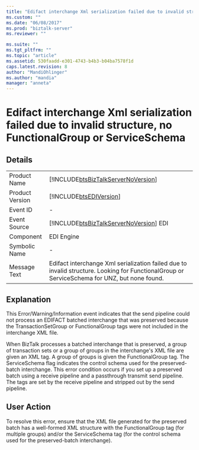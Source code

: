 ```yaml
---
title: "Edifact interchange Xml serialization failed due to invalid structure, no FunctionalGroup or ServiceSchema | Microsoft Docs"
ms.custom: ""
ms.date: "06/08/2017"
ms.prod: "biztalk-server"
ms.reviewer: ""

ms.suite: ""
ms.tgt_pltfrm: ""
ms.topic: "article"
ms.assetid: 530faadd-e301-4743-b4b3-b04ba7578f1d
caps.latest.revision: 8
author: "MandiOhlinger"
ms.author: "mandia"
manager: "anneta"
---
```

# Edifact interchange Xml serialization failed due to invalid structure, no FunctionalGroup or ServiceSchema
## Details  
  
|                 |                                                                                                                                              |
|-----------------|----------------------------------------------------------------------------------------------------------------------------------------------|
|  Product Name   |                              [!INCLUDE[btsBizTalkServerNoVersion](../includes/btsbiztalkservernoversion-md.md)]                              |
| Product Version |                                          [!INCLUDE[btsEDIVersion](../includes/btsediversion-md.md)]                                          |
|    Event ID     |                                                                      -                                                                       |
|  Event Source   |                            [!INCLUDE[btsBizTalkServerNoVersion](../includes/btsbiztalkservernoversion-md.md)] EDI                            |
|    Component    |                                                                  EDI Engine                                                                  |
|  Symbolic Name  |                                                                      -                                                                       |
|  Message Text   | Edifact interchange Xml serialization failed due to invalid structure. Looking for FunctionalGroup or ServiceSchema for UNZ, but none found. |
  
## Explanation  
 This Error/Warning/Information event indicates that the send pipeline could not process an EDIFACT batched interchange that was preserved because the TransactionSetGroup or FunctionalGroup tags were not included in the interchange XML file.  
  
 When BizTalk processes a batched interchange that is preserved, a group of transaction sets or a group of groups in the interchange's XML file are given an XML tag. A group of groups is given the FunctionalGroup tag. The ServiceSchema flag indicates the control schema used for the preserved-batch interchange. This error condition occurs if you set up a preserved batch using a receive pipeline and a passthrough transmit send pipeline. The tags are set by the receive pipeline and stripped out by the send pipeline.  
  
## User Action  
 To resolve this error, ensure that the XML file generated for the preserved batch has a well-formed XML structure with the FunctionalGroup tag (for multiple groups) and/or the ServiceSchema tag (for the control schema used for the preserved-batch interchange).